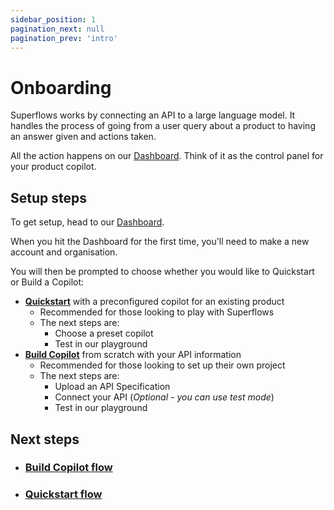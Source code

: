 ```yaml
---
sidebar_position: 1
pagination_next: null
pagination_prev: 'intro'
---
```


# Onboarding

Superflows works by connecting an API to a large language model. It handles the process of going from a user query about a product to having an answer given and actions taken. 

All the action happens on our [Dashboard](https://dashboard.superflows.ai/). Think of it as the control panel for your product copilot. 

## Setup steps

To get setup, head to our [Dashboard](https://dashboard.superflows.ai/). 

When you hit the Dashboard for the first time, you'll need to make a new account and organisation. 

You will then be prompted to choose whether you would like to Quickstart or Build a Copilot:
- [**Quickstart**](./quickstart) with a preconfigured copilot for an existing product
    - Recommended for those looking to play with Superflows
    - The next steps are: 
        - Choose a preset copilot
        - Test in our playground
- [**Build Copilot**](./build-copilot) from scratch with your API information
    - Recommended for those looking to set up their own project
    - The next steps are:
        - Upload an API Specification
        - Connect your API (*Optional - you can use test mode*)
        - Test in our playground

## Next steps

- ### [Build Copilot flow](./build-copilot)
- ### [Quickstart flow](./quickstart)
